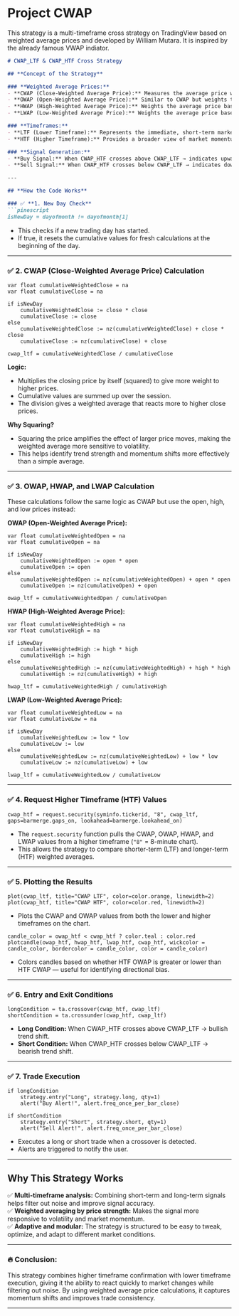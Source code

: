 # Project CWAP
This strategy is a multi-timeframe cross strategy on TradingView based on weighted average prices and developed by William Mutara. It is inspired by the already famous VWAP indiator.

```markdown
# CWAP_LTF & CWAP_HTF Cross Strategy

## **Concept of the Strategy**

### **Weighted Average Prices:**
- **CWAP (Close-Weighted Average Price):** Measures the average price weighted by the closing price over a session.  
- **OWAP (Open-Weighted Average Price):** Similar to CWAP but weights the average based on the opening price.  
- **HWAP (High-Weighted Average Price):** Weights the average price based on the high price of the session.  
- **LWAP (Low-Weighted Average Price):** Weights the average price based on the low price of the session.  

### **Timeframes:**
- **LTF (Lower Timeframe):** Represents the immediate, short-term market sentiment.  
- **HTF (Higher Timeframe):** Provides a broader view of market momentum and trends.  

### **Signal Generation:**
- **Buy Signal:** When CWAP_HTF crosses above CWAP_LTF → indicates upward momentum.  
- **Sell Signal:** When CWAP_HTF crosses below CWAP_LTF → indicates downward momentum.  

---

## **How the Code Works**

### ✅ **1. New Day Check**
```pinescript
isNewDay = dayofmonth != dayofmonth[1]
```
- This checks if a new trading day has started.  
- If true, it resets the cumulative values for fresh calculations at the beginning of the day.  

---

### ✅ **2. CWAP (Close-Weighted Average Price) Calculation**
```pinescript
var float cumulativeWeightedClose = na
var float cumulativeClose = na

if isNewDay
    cumulativeWeightedClose := close * close
    cumulativeClose := close
else
    cumulativeWeightedClose := nz(cumulativeWeightedClose) + close * close
    cumulativeClose := nz(cumulativeClose) + close

cwap_ltf = cumulativeWeightedClose / cumulativeClose
```
**Logic:**  
- Multiplies the closing price by itself (squared) to give more weight to higher prices.  
- Cumulative values are summed up over the session.  
- The division gives a weighted average that reacts more to higher close prices.  

**Why Squaring?**  
- Squaring the price amplifies the effect of larger price moves, making the weighted average more sensitive to volatility.  
- This helps identify trend strength and momentum shifts more effectively than a simple average.  

---

### ✅ **3. OWAP, HWAP, and LWAP Calculation**
These calculations follow the same logic as CWAP but use the open, high, and low prices instead:

**OWAP (Open-Weighted Average Price):**
```pinescript
var float cumulativeWeightedOpen = na
var float cumulativeOpen = na

if isNewDay
    cumulativeWeightedOpen := open * open
    cumulativeOpen := open
else
    cumulativeWeightedOpen := nz(cumulativeWeightedOpen) + open * open
    cumulativeOpen := nz(cumulativeOpen) + open

owap_ltf = cumulativeWeightedOpen / cumulativeOpen
```

**HWAP (High-Weighted Average Price):**
```pinescript
var float cumulativeWeightedHigh = na
var float cumulativeHigh = na

if isNewDay
    cumulativeWeightedHigh := high * high
    cumulativeHigh := high
else
    cumulativeWeightedHigh := nz(cumulativeWeightedHigh) + high * high
    cumulativeHigh := nz(cumulativeHigh) + high

hwap_ltf = cumulativeWeightedHigh / cumulativeHigh
```

**LWAP (Low-Weighted Average Price):**
```pinescript
var float cumulativeWeightedLow = na
var float cumulativeLow = na

if isNewDay
    cumulativeWeightedLow := low * low
    cumulativeLow := low
else
    cumulativeWeightedLow := nz(cumulativeWeightedLow) + low * low
    cumulativeLow := nz(cumulativeLow) + low

lwap_ltf = cumulativeWeightedLow / cumulativeLow
```

---

### ✅ **4. Request Higher Timeframe (HTF) Values**
```pinescript
cwap_htf = request.security(syminfo.tickerid, "8", cwap_ltf, gaps=barmerge.gaps_on, lookahead=barmerge.lookahead_on)
```
- The `request.security` function pulls the CWAP, OWAP, HWAP, and LWAP values from a higher timeframe (`"8"` = 8-minute chart).  
- This allows the strategy to compare shorter-term (LTF) and longer-term (HTF) weighted averages.  

---

### ✅ **5. Plotting the Results**
```pinescript
plot(cwap_ltf, title="CWAP LTF", color=color.orange, linewidth=2)
plot(cwap_htf, title="CWAP HTF", color=color.red, linewidth=2)
```
- Plots the CWAP and OWAP values from both the lower and higher timeframes on the chart.  

```pinescript
candle_color = owap_htf < cwap_htf ? color.teal : color.red
plotcandle(owap_htf, hwap_htf, lwap_htf, cwap_htf, wickcolor = candle_color, bordercolor = candle_color, color = candle_color)
```
- Colors candles based on whether HTF OWAP is greater or lower than HTF CWAP — useful for identifying directional bias.  

---

### ✅ **6. Entry and Exit Conditions**
```pinescript
longCondition = ta.crossover(cwap_htf, cwap_ltf)
shortCondition = ta.crossunder(cwap_htf, cwap_ltf)
```
- **Long Condition:** When CWAP_HTF crosses above CWAP_LTF → bullish trend shift.  
- **Short Condition:** When CWAP_HTF crosses below CWAP_LTF → bearish trend shift.  

---

### ✅ **7. Trade Execution**
```pinescript
if longCondition
    strategy.entry("Long", strategy.long, qty=1)
    alert("Buy Alert!", alert.freq_once_per_bar_close)

if shortCondition
    strategy.entry("Short", strategy.short, qty=1)
    alert("Sell Alert!", alert.freq_once_per_bar_close)
```
- Executes a long or short trade when a crossover is detected.  
- Alerts are triggered to notify the user.  

---

## **Why This Strategy Works**
✅ **Multi-timeframe analysis:** Combining short-term and long-term signals helps filter out noise and improve signal accuracy.  
✅ **Weighted averaging by price strength:** Makes the signal more responsive to volatility and market momentum.  
✅ **Adaptive and modular:** The strategy is structured to be easy to tweak, optimize, and adapt to different market conditions.  

---

### 🔥 **Conclusion:**  
This strategy combines higher timeframe confirmation with lower timeframe execution, giving it the ability to react quickly to market changes while filtering out noise. By using weighted average price calculations, it captures momentum shifts and improves trade consistency.  

--- 
```
